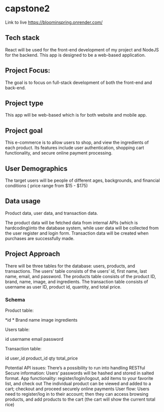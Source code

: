 # capstone2
Link to live https://bloominspring.onrender.com/


## Tech stack 

React will be used for the front-end development of my project and  NodeJS for the backend. This app is designed to be a web-based application. 
## Project Focus:
The goal is to focus on full-stack development of both the front-end and back-end. 
## Project type
This app will be web-based which is for both website and mobile app.
## Project goal
This e-commerce is to allow users to shop, and view the ingredients of each product. Its features include user authentication,  shopping cart functionality, and secure online payment processing. 
## User Demographics
The target users will be people of different ages, backgrounds, and financial conditions ( price range from $15 - $175)
## Data usage 
Product data, user data, and transaction data. 

The product data will be fetched data from internal  APIs (which is hardcoding)into the database system, while user data will be collected from the user register and login form. Transaction data will be created when purchases are successfully made. 

## Project Approach 
There will be three tables for the database: users, products, and transactions. The users’ table consists of the users’ id, first name, last name, email, and password. The products table consists of the product ID, brand, name, image, and ingredients. 
The transaction table consists of username as user ID, product id, quantity, and total price.
### Schema 
Product table:

*id *
Brand 
name
image
ingredients


Users table:

id
username
email
password


Transaction table:

id
user_id
product_id
qty
total_price


Potential API issues:
		There’s a possibility to run into handling RESTful
Secure information:
Users’ passwords will be hashed and stored in salted format. 
App functionality:
register/login/logout, add items to your favorite list, and check out
The individual product can be viewed and added to a cart; checkout and proceed securely online payments 
User flow:
Users need to register/log in to their account; then they can access browsing products, and add products to the cart (the cart will show the current total rice)

